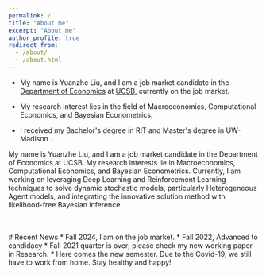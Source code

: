 ```yaml
---
permalink: /
title: "About me"
excerpt: "About me"
author_profile: true
redirect_from: 
  - /about/
  - /about.html
---
```



* My name is Yuanzhe Liu, and I am a job market candidate in the [Department of Economics](https://www.econ.ucsb.edu/) at [UCSB](https://www.ucsb.edu/), currently on the job market.
<!--* Here is my CV: [Curriculum Vitae](/files/CV.pdf).-->

* My research interest lies in the field of Macroeconomics, Computational Economics, and Bayesian Econometrics. 

* I received my Bachelor's degree in RIT and Master's degree in UW-Madison .

My name is Yuanzhe Liu, and I am a job market candidate in the Department of Economics at UCSB. My research interests lie in Macroeconomics, Computational Economics, and Bayesian Econometrics. Currently, I am working on leveraging Deep Learning and Reinforcement Learning techniques to solve dynamic stochastic models, particularly Heterogeneous Agent models, and integrating the innovative solution method with likelihood-free Bayesian inference.


<!--<div align="center">-->
 <!--   <img src="/images/siggraph2019.jpg" width="280"/>-->
<!--   <iframe src="https://drive.google.com/file/d/1HimzV16RnBVuyyouuNFE_IFXTsDnctPx/preview" width="280" height="373" style="border: none"></iframe> -->
<!--   <img src="https://drive.google.com/uc?id=1HimzV16RnBVuyyouuNFE_IFXTsDnctPx" width="280"/>-->
<!--</div>-->
<!--<div align="center">-->
<!--  2019 Siggraph @ Los Angeles, with my idol Lay Zhang.-->
<!--</div>-->


<br/>
<br/>
# Recent News
* Fall 2024, I am on the job market.
* Fall 2022, Advanced to candidacy
* Fall 2021 quarter is over; please check my new working paper in Research. 
* Here comes the new semester. Due to the Covid-19, we still have to work from home. Stay healthy and happy!

